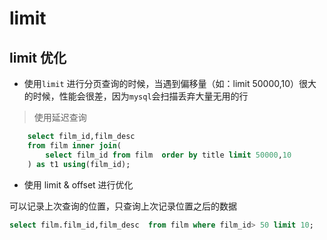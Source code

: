 # limit

## limit 优化

- 使用`limit` 进行分页查询的时候，当遇到偏移量（如：limit 50000,10）很大的时候，性能会很差，因为`mysql`会扫描丢弃大量无用的行

> 使用延迟查询

```sql
    select film_id,film_desc
    from film inner join(
        select film_id from film  order by title limit 50000,10
    ) as t1 using(film_id);
```

- 使用 limit & offset 进行优化

可以记录上次查询的位置，只查询上次记录位置之后的数据

```sql
select film.film_id,film_desc  from film where film_id> 50 limit 10;
```
